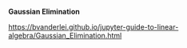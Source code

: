
**Gaussian Elimination**

https://bvanderlei.github.io/jupyter-guide-to-linear-algebra/Gaussian_Elimination.html
